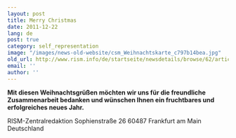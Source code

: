 ```yaml
---
layout: post
title: Merry Christmas
date: 2011-12-22
lang: de
post: true
category: self_representation
image: "/images/news-old-website/csm_Weihnachtskarte_c797b14bea.jpg"
old_url: http://www.rism.info/de/startseite/newsdetails/browse/62/article/64/merry-christmas.html
email: ''
author: ''
---
```


**Mit diesen Weihnachtsgrüßen möchten wir uns für die freundliche Zusammenarbeit bedanken und wünschen Ihnen ein fruchtbares und erfolgreiches neues Jahr.**

RISM-Zentralredaktion
Sophienstraße 26
60487 Frankfurt am Main
Deutschland